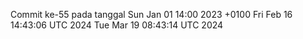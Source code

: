Commit ke-55 pada tanggal Sun Jan 01 14:00 2023 +0100
Fri Feb 16 14:43:06 UTC 2024
Tue Mar 19 08:43:14 UTC 2024
